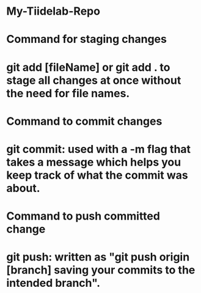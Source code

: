 # My-Tiidelab-Repo

# Command for staging changes

# git add [fileName] or git add . to stage all changes at once without the need for file names.

# Command to commit changes

# git commit: used with a -m flag that takes a message which helps you keep track of what the commit was about.

# Command to push committed change

# git push: written as "git push origin [branch] saving your commits to the intended branch".
